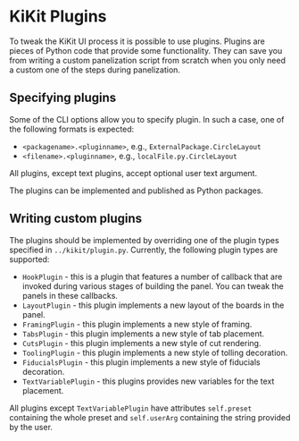 # KiKit Plugins

To tweak the KiKit UI process it is possible to use plugins. Plugins are pieces
of Python code that provide some functionality. They can save you from writing a
custom panelization script from scratch when you only need a custom one of the steps during panelization.

## Specifying plugins

Some of the CLI options allow you to specify plugin. In such a case, one of the following formats is expected:

- `<packagename>.<pluginname>`, e.g., `ExternalPackage.CircleLayout`
- `<filename>.<pluginname>`, e.g., `localFile.py.CircleLayout`

All plugins, except text plugins, accept optional user text argument.

The plugins can be implemented and published as Python packages.

## Writing custom plugins

The plugins should be implemented by overriding one of the plugin types
specified in `../kikit/plugin.py`. Currently, the following plugin types are
supported:

- `HookPlugin` - this is a plugin that features a number of callback that are
  invoked during various stages of building the panel. You can tweak the panels in these callbacks.
- `LayoutPlugin` - this plugin implements a new layout of the boards in the
  panel.
- `FramingPlugin` - this plugin implements a new style of framing.
- `TabsPlugin` - this plugin implements a new style of tab placement.
- `CutsPlugin` - this plugin implements a new style of cut rendering.
- `ToolingPlugin` - this plugin implements a new style of tolling decoration.
- `FiducialsPlugin` - this plugin implements a new style of fiducials
  decoration.
- `TextVariablePlugin` - this plugins provides new variables for the text
  placement.

All plugins except `TextVariablePlugin` have attributes `self.preset` containing
the whole preset and `self.userArg` containing the string provided by the user.
